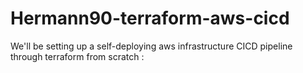 # Hermann90-terraform-aws-cicd
We'll be setting up a self-deploying aws infrastructure CICD pipeline through terraform from scratch :
